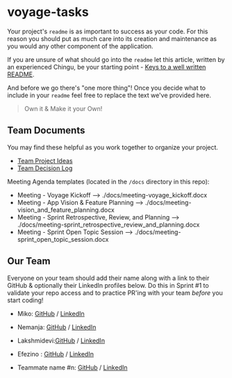 # voyage-tasks

Your project's `readme` is as important to success as your code. For
this reason you should put as much care into its creation and maintenance
as you would any other component of the application.

If you are unsure of what should go into the `readme` let this article,
written by an experienced Chingu, be your starting point -
[Keys to a well written README](https://tinyurl.com/yk3wubft).

And before we go there's "one more thing"! Once you decide what to include
in your `readme` feel free to replace the text we've provided here.

> Own it & Make it your Own!

## Team Documents

You may find these helpful as you work together to organize your project.

- [Team Project Ideas](./docs/team_project_ideas.md)
- [Team Decision Log](./docs/team_decision_log.md)

Meeting Agenda templates (located in the `/docs` directory in this repo):

- Meeting - Voyage Kickoff --> ./docs/meeting-voyage_kickoff.docx
- Meeting - App Vision & Feature Planning --> ./docs/meeting-vision_and_feature_planning.docx
- Meeting - Sprint Retrospective, Review, and Planning --> ./docs/meeting-sprint_retrospective_review_and_planning.docx
- Meeting - Sprint Open Topic Session --> ./docs/meeting-sprint_open_topic_session.docx

## Our Team

Everyone on your team should add their name along with a link to their GitHub
& optionally their LinkedIn profiles below. Do this in Sprint #1 to validate
your repo access and to practice PR'ing with your team _before_ you start
coding!

- Miko: [GitHub](https://github.com/jamienorthman) / [LinkedIn](https://linkedin.com/in/miko-ann-jeffries)
- Nemanja: [GitHub](https://github.com/nemanjagradic) / [LinkedIn](https://www.linkedin.com/in/nemanja-gradic-33230b1bb/)
- Lakshmidevi:[GitHub](https://github.com/devi-lakshmi) / [LinkedIn](https://www.linkedin.com/in/lakshmidevikanala)

- Efezino : [GitHub](https://github.com/efezinoidisi) / [LinkedIn](https://linkedin.com/in/endurance-idisi)

- Teammate name #n: [GitHub](https://github.com/ghaccountname) / [LinkedIn](https://linkedin.com/in/liaccountname)
